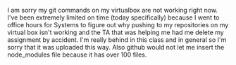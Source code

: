 I am sorry my git commands on my virtualbox are not working right now. I've been extremely limited on time (today specifically) because I went to office hours for Systems to figure out why pushing to my repositories on my virtual box isn't working and the TA that was helping me had me delete my assignment by accident. I'm really behind in this class and in general so I'm sorry that it was uploaded this way. Also github would not let me insert the node_modules file because it has over 100 files.
